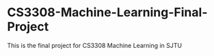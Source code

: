# CS3308-Machine-Learning-Final-Project
This is the final project for CS3308 Machine Learning in SJTU
